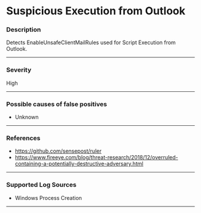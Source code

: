 # Suspicious Execution from Outlook
### Description

Detects EnableUnsafeClientMailRules used for Script Execution from Outlook.

-------------------
### Severity

High

-------------------
<!---
### Detailed Information

- Why is this alert triggered?
- What are the typical causes that generate this alert? (e.g. port scans, unusual file access activity, etc...)
- Which corroborating information should be looked up?
- Any supporting queries to get more information?
- Any supporting visualizations to get more information?

-------------------
--->
### Possible causes of false positives

- Unknown

-------------------
### References

- https://github.com/sensepost/ruler
- https://www.fireeye.com/blog/threat-research/2018/12/overruled-containing-a-potentially-destructive-adversary.html

-------------------
### Supported Log Sources

- Windows Process Creation

-------------------
